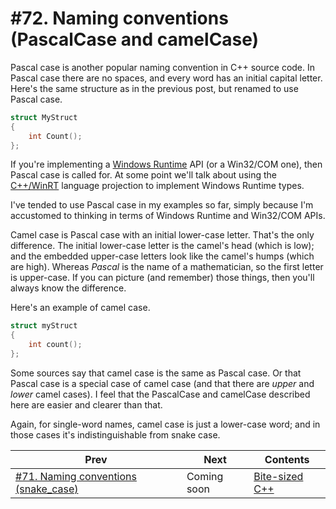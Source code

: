 # #72. Naming conventions (PascalCase and camelCase)

Pascal case is another popular naming convention in C++ source code. In Pascal case there are no spaces, and every word has an initial capital letter. Here's the same structure as in the previous post, but renamed to use Pascal case.

```cpp
struct MyStruct
{
    int Count();
};
```

If you're implementing a [Windows Runtime](https://docs.microsoft.com/windows/apps/desktop/modernize/desktop-to-uwp-enhance) API (or a Win32/COM one), then Pascal case is called for. At some point we'll talk about using the [C++/WinRT](https://docs.microsoft.com/windows/uwp/cpp-and-winrt-apis/) language projection to implement Windows Runtime types.

I've tended to use Pascal case in my examples so far, simply because I'm accustomed to thinking in terms of Windows Runtime and Win32/COM APIs.

Camel case is Pascal case with an initial lower-case letter. That's the only difference. The initial lower-case letter is the camel's head (which is low); and the embedded upper-case letters look like the camel's humps (which are high). Whereas *Pascal* is the name of a mathematician, so the first letter is upper-case. If you can picture (and remember) those things, then you'll always know the difference.

Here's an example of camel case.

```cpp
struct myStruct
{
    int count();
};
```

Some sources say that camel case is the same as Pascal case. Or that Pascal case is a special case of camel case (and that there are *upper* and *lower* camel cases). I feel that the PascalCase and camelCase described here are easier and clearer than that.

Again, for single-word names, camel case is just a lower-case word; and in those cases it's indistinguishable from snake case.

|Prev|Next|Contents|
|-|-|-|
|[#71. Naming conventions (snake_case)](071.md)|Coming soon|[Bite-sized C++](../README.md)|
